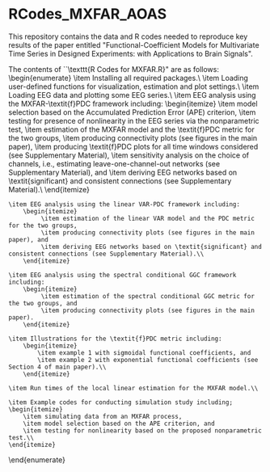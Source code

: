 # RCodes_MXFAR_AOAS
This repository contains the data and R codes needed to reproduce key results of the paper entitled "Functional-Coefficient Models for Multivariate Time Series in Designed Experiments: with Applications to Brain Signals".

The contents of ``\texttt{R Codes for MXFAR.R}" are as follows:
\begin{enumerate}
    \item Installing all required packages.\\
    \item Loading user-defined functions for visualization, estimation and plot settings.\\
    \item Loading EEG data and plotting some EEG series.\\
    \item EEG analysis using the MXFAR-\textit{f}PDC framework including:
        \begin{itemize}
             \item model selection based on the Accumulated Prediction Error (APE) criterion,
             \item testing for presence of nonlinearity in the EEG series via the nonparametric test,
             \item estimation of the MXFAR model and the \textit{f}PDC metric for the two groups,
             \item producing connectivity plots (see figures in the main paper),
             \item producing \textit{f}PDC plots for all time windows considered (see Supplementary Material),
             \item sensitivity analysis on the choice of channels, i.e., estimating leave-one-channel-out networks (see Supplementary Material), and
             \item deriving EEG networks based on \textit{significant} and consistent connections (see Supplementary Material).\\
        \end{itemize}

    \item EEG analysis using the linear VAR-PDC framework including:
        \begin{itemize}
             \item estimation of the linear VAR model and the PDC metric for the two groups,
             \item producing connectivity plots (see figures in the main paper), and
             \item deriving EEG networks based on \textit{significant} and consistent connections (see Supplementary Material).\\
        \end{itemize}

    \item EEG analysis using the spectral conditional GGC framework including:
        \begin{itemize}
             \item estimation of the spectral conditional GGC metric for the two groups, and
             \item producing connectivity plots (see figures in the main paper).
        \end{itemize}

    \item Illustrations for the \textit{f}PDC metric including:
        \begin{itemize}
            \item example 1 with sigmoidal functional coefficients, and
            \item example 2 with exponential functional coefficients (see Section 4 of main paper).\\
        \end{itemize}

    \item Run times of the local linear estimation for the MXFAR model.\\

    \item Example codes for conducting simulation study including;
    \begin{itemize}
        \item simulating data from an MXFAR process,
        \item model selection based on the APE criterion, and
        \item testing for nonlinearity based on the proposed nonparametric test.\\
    \end{itemize}
\end{enumerate}
